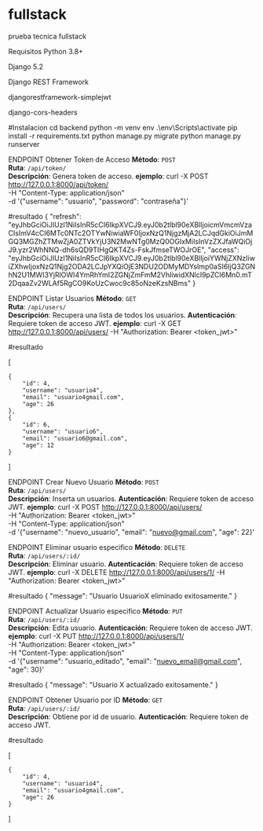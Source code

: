 # fullstack
prueba tecnica fullstack

Requisitos
Python 3.8+

Django 5.2

Django REST Framework

djangorestframework-simplejwt

django-cors-headers


#Instalacion
cd backend
python -m venv env
.\env\Scripts\activate
pip install -r requirements.txt
python manage.py migrate
python manage.py runserver


ENDPOINT Obtener Token de Acceso
**Método**: `POST`  
**Ruta**: `/api/token/`  
**Descripción**: Genera token de acceso.
**ejemplo**: curl -X POST http://127.0.0.1:8000/api/token/ \
-H "Content-Type: application/json" \
-d '{"username": "usuario", "password": "contraseña"}'

#resultado
{
    "refresh": "eyJhbGciOiJIUzI1NiIsInR5cCI6IkpXVCJ9.eyJ0b2tlbl90eXBlIjoicmVmcmVzaCIsImV4cCI6MTc0NTc2OTYwNiwiaWF0IjoxNzQ1NjgzMjA2LCJqdGkiOiJmMGQ3MGZhZTMwZjA0ZTVkYjU3N2MwNTg0MzQ0OGIxMiIsInVzZXJfaWQiOjJ9.yzr2WhNNQ-dh6sQD9TIHgQKT4Zs-FskJfmseTWOJrOE",
    "access": "eyJhbGciOiJIUzI1NiIsInR5cCI6IkpXVCJ9.eyJ0b2tlbl90eXBlIjoiYWNjZXNzIiwiZXhwIjoxNzQ1Njg2ODA2LCJpYXQiOjE3NDU2ODMyMDYsImp0aSI6IjQ3ZGNhN2U1MWI3YjRlOWI4YmRhYmI2ZGNjZmFmM2VhIiwidXNlcl9pZCI6Mn0.mT2DqaaZv2WLAf5RgCO9KoUzCwoc9c85oNzeKzsNBms"
}


ENDPOINT Listar Usuarios
**Método**: `GET`  
**Ruta**: `/api/users/`  
**Descripción**: Recupera una lista de todos los usuarios.
**Autenticación**: Requiere token de acceso JWT.
**ejemplo**: curl -X GET http://127.0.0.1:8000/api/users/ -H "Authorization: Bearer <token_jwt>"

#resultado

[

    {
        "id": 4,
        "username": "usuario4",
        "email": "usuario4gmail.com",
        "age": 26
    },
    {
        "id": 6,
        "username": "usuario6",
        "email": "usuario6@gmail.com",
        "age": 12
    }


]



ENDPOINT Crear Nuevo Usuario
**Método**: `POST`  
**Ruta**: `/api/users/`  
**Descripción**: Inserta un usuarios.
**Autenticación**: Requiere token de acceso JWT.
**ejemplo**: curl -X POST http://127.0.0.1:8000/api/users/ \
-H "Authorization: Bearer <token_jwt>" \
-H "Content-Type: application/json" \
-d '{"username": "nuevo_usuario", "email": "nuevo@gmail.com", "age": 22}'





ENDPOINT Eliminar usuario especifico
**Método**: `DELETE`  
**Ruta**: `/api/users/:id/`  
**Descripción**: Eliminar usuario.
**Autenticación**: Requiere token de acceso JWT.
**ejemplo**: curl -X DELETE http://127.0.0.1:8000/api/users/1/ -H "Authorization: Bearer <token_jwt>"

#resultado
{
    "message": "Usuario UsuarioX eliminado exitosamente."
}

ENDPOINT Actualizar Usuario especifico
**Método**: `PUT`  
**Ruta**: `/api/users/:id/`  
**Descripción**: Edita usuario.
**Autenticación**: Requiere token de acceso JWT.
**ejemplo**: curl -X PUT http://127.0.0.1:8000/api/users/1/ \
-H "Authorization: Bearer <token_jwt>" \
-H "Content-Type: application/json" \
-d '{"username": "usuario_editado", "email": "nuevo_email@gmail.com", "age": 30}'

#resultado
{
  "message": "Usuario X actualizado exitosamente."
}


ENDPOINT Obtener Usuario por ID
**Método**: `GET`  
**Ruta**: `/api/users/:id/`  
**Descripción**: Obtiene por id de usuario.
**Autenticación**: Requiere token de acceso JWT.

#resultado

[

    {
        "id": 4,
        "username": "usuario4",
        "email": "usuario4gmail.com",
        "age": 26
    }
    

]




